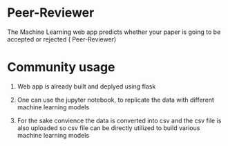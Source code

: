 # Peer-Reviewer
The Machine Learning web app predicts whether your paper is going to be accepted or rejected ( Peer-Reviewer)

# Community usage
1) Web app is already built and deplyed using flask 

2) One can use the jupyter notebook, to replicate the data with different machine learning models

3) For the sake convience the data is converted into csv and the csv file is also uploaded so csv file can be directly utilized to build various machine learning models
